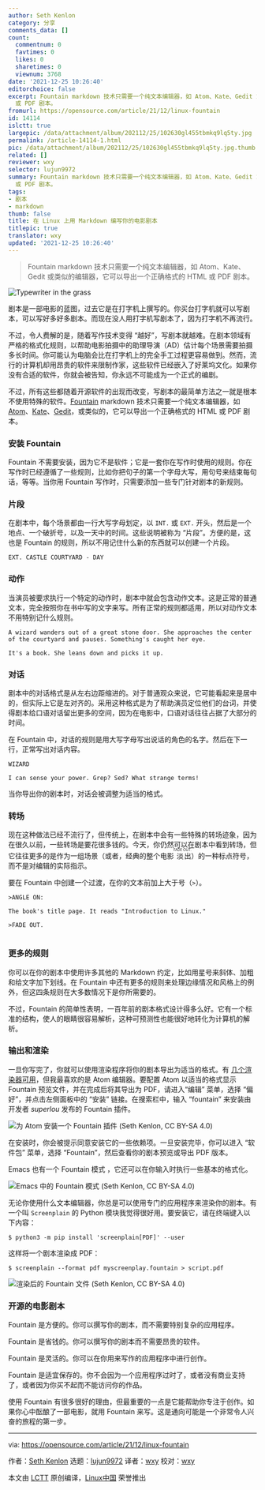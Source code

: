 ```yaml
---
author: Seth Kenlon
category: 分享
comments_data: []
count:
  commentnum: 0
  favtimes: 0
  likes: 0
  sharetimes: 0
  viewnum: 3768
date: '2021-12-25 10:26:40'
editorchoice: false
excerpt: Fountain markdown 技术只需要一个纯文本编辑器，如 Atom、Kate、Gedit 或类似的编辑器，它可以导出一个正确格式的 HTML
  或 PDF 剧本。
fromurl: https://opensource.com/article/21/12/linux-fountain
id: 14114
islctt: true
largepic: /data/attachment/album/202112/25/102630gl455tbmkq9lq5ty.jpg
permalink: /article-14114-1.html
pic: /data/attachment/album/202112/25/102630gl455tbmkq9lq5ty.jpg.thumb.jpg
related: []
reviewer: wxy
selector: lujun9972
summary: Fountain markdown 技术只需要一个纯文本编辑器，如 Atom、Kate、Gedit 或类似的编辑器，它可以导出一个正确格式的 HTML
  或 PDF 剧本。
tags:
- 剧本
- markdown
thumb: false
title: 在 Linux 上用 Markdown 编写你的电影剧本
titlepic: true
translator: wxy
updated: '2021-12-25 10:26:40'
---
```



> 
> Fountain markdown 技术只需要一个纯文本编辑器，如 Atom、Kate、Gedit 或类似的编辑器，它可以导出一个正确格式的 HTML 或 PDF 剧本。
> 
> 
> 


![](/data/attachment/album/202112/25/102630gl455tbmkq9lq5ty.jpg "Typewriter in the grass")


剧本是一部电影的蓝图，过去它是在打字机上撰写的。你买台打字机就可以写剧本，可以写好多好多剧本。而现在没人用打字机写剧本了，因为打字机不再流行。


不过，令人费解的是，随着写作技术变得 “越好”，写剧本就越难。在剧本领域有严格的格式化规则，以帮助电影拍摄中的助理导演（AD）估计每个场景需要拍摄多长时间。你可能认为电脑会比在打字机上的完全手工过程更容易做到。然而，流行的计算机却用昂贵的软件来限制作家，这些软件已经嵌入了好莱坞文化。如果你没有合适的软件，你就会被告知，你永远不可能成为一个正式的编剧。


不过，所有这些都随着开源软件的出现而改变，写剧本的最简单方法之一就是根本不使用特殊的软件。[Fountain](http://fountain.io) markdown 技术只需要一个纯文本编辑器，如 [Atom](https://opensource.com/article/20/12/atom)、[Kate](https://opensource.com/article/20/12/kate-text-editor)、[Gedit](https://opensource.com/article/20/12/gedit)，或类似的，它可以导出一个正确格式的 HTML 或 PDF 剧本。


### 安装 Fountain


Fountain 不需要安装，因为它不是软件；它是一套你在写作时使用的规则。你在写作时已经遵循了一些规则，比如你把句子的第一个字母大写，用句号来结束每句话，等等。当你用 Fountain 写作时，只需要添加一些专门针对剧本的新规则。


### 片段


在剧本中，每个场景都由一行大写字母划定，以 `INT.` 或 `EXT.` 开头，然后是一个地点、一个破折号，以及一天中的时间。这些说明被称为 “片段”。方便的是，这也是 Fountain 的规则，所以不用记住什么新的东西就可以创建一个片段。



```
EXT. CASTLE COURTYARD - DAY

```

### 动作


当演员被要求执行一个特定的动作时，剧本中就会包含动作文本。这是正常的普通文本，完全按照你在书中写的文字来写。所有正常的规则都适用，所以对动作文本不用特别记什么规则。



```
A wizard wanders out of a great stone door. She approaches the center of the courtyard and pauses. Something's caught her eye.

It's a book. She leans down and picks it up.

```

### 对话


剧本中的对话格式是从左右边距缩进的。对于普通观众来说，它可能看起来是居中的，但实际上它是左对齐的。采用这种格式是为了帮助演员定位他们的台词，并使得剧本给口语对话留出更多的空间，因为在电影中，口语对话往往占据了大部分的时间。


在 Fountain 中，对话的规则是用大写字母写出说话的角色的名字。然后在下一行，正常写出对话内容。



```
WIZARD

I can sense your power. Grep? Sed? What strange terms!

```

当你导出你的剧本时，对话会被调整为适当的格式。


### 转场


现在这种做法已经不流行了，但传统上，在剧本中会有一些特殊的转场迹象，因为在很久以前，一些转场是要花很多钱的。今天，你仍然可以在剧本中看到转场，但它往往更多的是作为一组场景（或者，经典的整个电影<ruby> 淡出 <rt>  FADE OUT. </rt></ruby>）的一种标点符号，而不是对编辑的实际指示。


要在 Fountain 中创建一个过渡，在你的文本前加上大于号（`>`）。



```
>ANGLE ON:

The book's title page. It reads "Introduction to Linux."

>FADE OUT.


```

### 更多的规则


你可以在你的剧本中使用许多其他的 Markdown 约定，比如用星号来斜体、加粗和给文字加下划线。在 Fountain 中还有更多的规则来处理边缘情况和风格上的例外，但这四条规则在大多数情况下是你所需要的。


不过，Fountain 的简单性表明，一百年前的剧本格式设计得多么好。它有一个标准的结构，使人的眼睛很容易解析，这种可预测性也能很好地转化为计算机的解析。


### 输出和渲染


一旦你写完了，你就可以使用渲染程序将你的剧本导出为适当的格式。有 [几个渲染器可用](https://fountain.io/apps)，但我最喜欢的是 Atom 编辑器。要配置 Atom 以适当的格式显示 Fountain 预览文件，并在完成后将其导出为 PDF，请进入“编辑” 菜单，选择 “偏好”，并点击左侧面板中的 “安装” 链接。在搜索栏中，输入 “fountain” 来安装由开发者 *superlou* 发布的 Fountain 插件。


![为 Atom 安装一个 Fountain 插件 (Seth Kenlon, CC BY-SA 4.0)](/data/attachment/album/202112/25/102641g968z37078657b0j.jpg "Install a Fountain plugin for Atom")


在安装时，你会被提示同意安装它的一些依赖项。一旦安装完毕，你可以进入 “软件包” 菜单，选择 “Fountain”，然后查看你的剧本预览或导出 PDF 版本。


Emacs 也有一个 Fountain 模式 ，它还可以在你输入时执行一些基本的格式化。


![Emacs 中的 Fountain 模式 (Seth Kenlon, CC BY-SA 4.0)](/data/attachment/album/202112/25/102641hv9mlxx5lv2eomek.jpg "Fountain-mode in Emacs")


无论你使用什么文本编辑器，你总是可以使用专门的应用程序来渲染你的剧本。有一个叫 `Screenplain` 的 Python 模块我觉得很好用。要安装它，请在终端键入以下内容：



```
$ python3 -m pip install 'screenplain[PDF]' --user

```

这样将一个剧本渲染成 PDF：



```
$ screenplain --format pdf myscreenplay.fountain > script.pdf

```

![渲染后的 Fountain 文件 (Seth Kenlon, CC BY-SA 4.0)](/data/attachment/album/202112/25/102642xrnsu6r7qfbv9f6r.jpg "A rendered Fountain file")


### 开源的电影剧本


Fountain 是方便的。你可以撰写你的剧本，而不需要特别复杂的应用程序。


Fountain 是省钱的。你可以撰写你的剧本而不需要昂贵的软件。


Fountain 是灵活的。你可以在你用来写作的应用程序中进行创作。


Fountain 是适宜保存的。你不会因为一个应用程序过时了，或者没有商业支持了，或者因为你买不起而不能访问你的作品。


使用 Fountain 有很多很好的理由，但最重要的一点是它能帮助你专注于创作。如果你心中酝酿了一部电影，就用 Fountain 来写。这是通向可能是一个非常令人兴奋的旅程的第一步。




---


via: <https://opensource.com/article/21/12/linux-fountain>


作者：[Seth Kenlon](https://opensource.com/users/seth) 选题：[lujun9972](https://github.com/lujun9972) 译者：[wxy](https://github.com/wxy) 校对：[wxy](https://github.com/wxy)


本文由 [LCTT](https://github.com/LCTT/TranslateProject) 原创编译，[Linux中国](https://linux.cn/) 荣誉推出